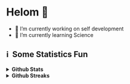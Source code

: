 # Helom 🙏
- 🔭 I’m currently working on self development
- 🌱 I’m currently learning Science


<h2>ℹ️ &nbsp;Some Statistics Fun</h2>
<details>	
  <summary><b>Github Stats</b></summary>

<img height="180em" src="https://github-readme-stats.vercel.app/api?username=dishapatel010&show_icons=true&locale=en&theme=highcontrast&hide_border=true" alt="dishapatel010" />
<img height="180em" src="https://github-readme-stats.vercel.app/api/top-langs?username=dishapatel010&show_icons=true&locale=en&layout=compact&langs_count=7&hide_border=true&hide=c&theme=highcontrast" alt="dishapatel010"/>
</details>

<details>
 <summary><b>Github Streaks</b></summary>
<p align="Left"><img src="https://github-readme-streak-stats.herokuapp.com/?user=dishapatel010&theme=highcontrast" alt="dishapatel010" /></p>
</details>
